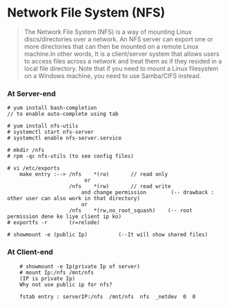 # Network File System (NFS)

>The Network File System (NFS) is a way of mounting Linux discs/directories over a network. An NFS server can export one or more directories that can then be mounted on a remote Linux machine.In other words, It is a client/server system that allows users to access files across a network and treat them as if they resided in a local file directory. Note that if you need to mount a Linux filesystem on a Windows machine, you need to use Samba/CIFS instead.

### At Server-end
    # yum install bash-completion
    // to enable auto-complete using tab

    # yum install nfs-utils
    # systemctl start nfs-server
    # systemctl enable nfs-server.service

    # mkdir /nfs
    # rpm -qc nfs-utils (to see config files)

    # vi /etc/exports
        make entry :--> /nfs    *(ro)       // read only
                             or
                        /nfs    *(rw)       // read write       
                            and change permission        (-- drawback : other user can also work in that directory)
                            or
                        /nfs    *(rw,no_root_squash)    (-- root permission dene ke liye client ip ko)
    # exportfs -r       (r=relode)

    # showmount -e (public Ip)          (--It will show shared files)

### At Client-end 

        # showmount -e Ip(private Ip of server)
        # mount Ip:/nfs /mnt/nfs
        (IP is private Ip)
        Why not use public ip for nfs?

        fstab entry : serverIP:/nfs  /mnt/nfs  nfs  _netdev  0  0
